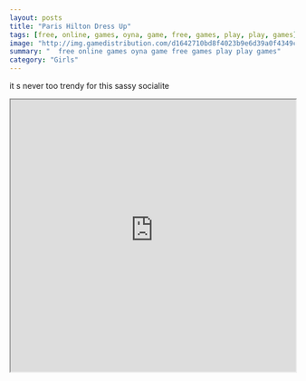 ```yaml
---
layout: posts
title: "Paris Hilton Dress Up"
tags: [free, online, games, oyna, game, free, games, play, play, games]
image: "http://img.gamedistribution.com/d1642710bd8f4023b9e6d39a0f4349cb.jpg"
summary: "  free online games oyna game free games play play games"
category: "Girls"
---
```


it s never too trendy for this sassy socialite

<iframe width="100%" height="480px;" src="http://flash.gamedistribution.com?game=d1642710bd8f4023b9e6d39a0f4349cb"></iframe>